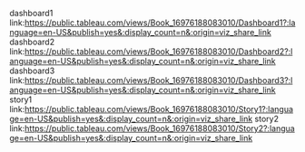 dashboard1 link:https://public.tableau.com/views/Book_16976188083010/Dashboard1?:language=en-US&publish=yes&:display_count=n&:origin=viz_share_link
dashboard2 link:https://public.tableau.com/views/Book_16976188083010/Dashboard2?:language=en-US&publish=yes&:display_count=n&:origin=viz_share_link
dashboard3 link:https://public.tableau.com/views/Book_16976188083010/Dashboard3?:language=en-US&publish=yes&:display_count=n&:origin=viz_share_link
story1 link:https://public.tableau.com/views/Book_16976188083010/Story1?:language=en-US&publish=yes&:display_count=n&:origin=viz_share_link
story2 link:https://public.tableau.com/views/Book_16976188083010/Story2?:language=en-US&publish=yes&:display_count=n&:origin=viz_share_link
